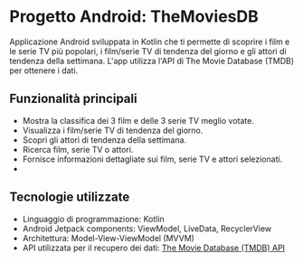 # Progetto Android: TheMoviesDB

Applicazione Android sviluppata in Kotlin che ti permette di scoprire i film e le serie TV più popolari, i film/serie TV di tendenza del giorno e gli attori di tendenza della settimana. 
L'app utilizza l'API di The Movie Database (TMDB) per ottenere i dati.

## Funzionalità principali

- Mostra la classifica dei 3 film e delle 3 serie TV meglio votate.
- Visualizza i film/serie TV di tendenza del giorno.
- Scopri gli attori di tendenza della settimana.
- Ricerca film, serie TV o attori.
- Fornisce informazioni dettagliate sui film, serie TV e attori selezionati.
- 
## Tecnologie utilizzate

- Linguaggio di programmazione: Kotlin
- Android Jetpack components: ViewModel, LiveData, RecyclerView
- Architettura: Model-View-ViewModel (MVVM)
- API utilizzata per il recupero dei dati: [The Movie Database (TMDB) API](https://www.themoviedb.org/documentation/api)
